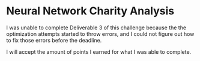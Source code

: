 # Neural Network Charity Analysis

I was unable to complete Deliverable 3 of this challenge because the the optimization attempts started to throw errors, and I could not figure out how to fix those errors before the deadline. 

I will accept the amount of points I earned for what I was able to complete. 